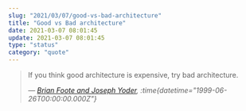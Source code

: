 ```yaml
---
slug: "2021/03/07/good-vs-bad-architecture"
title: "Good vs Bad architecture"
date: 2021-03-07 08:01:45
update: 2021-03-07 08:01:45
type: "status"
category: "quote"
---
```


> If you think good architecture is expensive, try bad architecture.
>
> <cite>&mdash; [Brian Foote and Joseph Yoder](http://www.laputan.org/mud/), :time{datetime="1999-06-26T00:00:00.000Z"}</cite>
